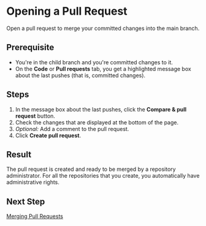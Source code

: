# Opening a Pull Request

Open a pull request to merge your committed changes into the main branch.

## Prerequisite

- You're in the child branch and you're committed changes to it.
- On the **Code** or **Pull requests** tab, you get a highlighted message box about the last pushes (that is, committed changes).

## Steps

1. In the message box about the last pushes, click the **Compare & pull request** button.
2. Check the changes that are displayed at the bottom of the page.
3. *Optional:* Add a comment to the pull request.
4. Click **Create pull request**.

## Result

The pull request is created and ready to be merged by a repository administrator. For all the repositories that you create, you automatically have administrative rights.

## Next Step

[Merging Pull Requests](merge-pr.md)